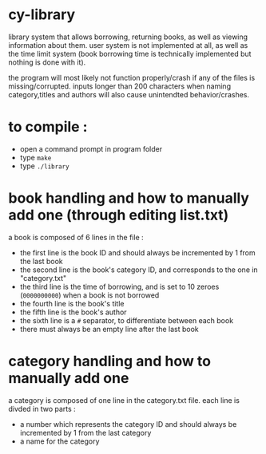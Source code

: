 # cy-library

library system that allows borrowing, returning books, as well as viewing information about them.
user system is not implemented at all, as well as the time limit system (book borrowing time is technically implemented but nothing is done with it).

the program will most likely not function properly/crash if any of the files is missing/corrupted. inputs longer than 200 characters when naming category,titles and authors will also cause unintendted behavior/crashes.

# to compile :
- open a command prompt in program folder
- type ```make```
- type ```./library```

# book handling and how to manually add one (through editing list.txt)
a book is composed of 6 lines in the file :
- the first line is the book ID and should always be incremented by 1 from the last book
- the second line is the book's category ID, and corresponds to the one in "category.txt"
- the third line is the time of borrowing, and is set to 10 zeroes (```0000000000```) when a book is not borrowed
- the fourth line is the book's title
- the fifth line is the book's author
- the sixth line is a ```#``` separator, to differentiate between each book
- there must always be an empty line after the last book

# category handling and how to manually add one
a category is composed of one line in the category.txt file. each line is divded in two parts :
- a number which represents the category ID and should always be incremented by 1 from the last category
- a name for the category
